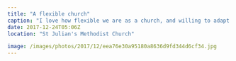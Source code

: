 ```yaml
---
title: "A flexible church"
caption: "I love how flexible we are as a church, and willing to adapt and change at a moment notice.  We may not have our own building, but He provides! @libertychurchuk meeting for our Christmas Eve morning service at St Julians Methodist church."
date: 2017-12-24T05:06Z
location: "St Julian's Methodist Church"

image: /images/photos/2017/12/eea76e30a95180a8636d9fd344d6cf34.jpg
---
```

